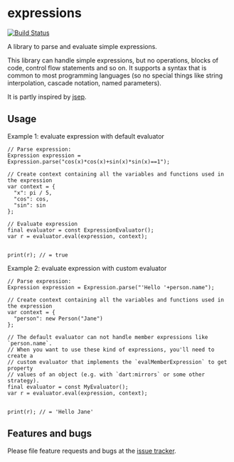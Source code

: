 # expressions

[![Build Status](https://travis-ci.org/appsup-dart/expressions.svg?branch=master)](https://travis-ci.org/appsup-dart/expressions)


A library to parse and evaluate simple expressions.

This library can handle simple expressions, but no operations, blocks of code, control flow statements and so on.
It supports a syntax that is common to most programming languages (so no special things like string interpolation, 
cascade notation, named parameters).

It is partly inspired by [jsep](http://jsep.from.so/).

## Usage

Example 1: evaluate expression with default evaluator

    // Parse expression:
    Expression expression = Expression.parse("cos(x)*cos(x)+sin(x)*sin(x)==1");

    // Create context containing all the variables and functions used in the expression
    var context = {
      "x": pi / 5,
      "cos": cos,
      "sin": sin
    };

    // Evaluate expression
    final evaluator = const ExpressionEvaluator();
    var r = evaluator.eval(expression, context);


    print(r); // = true



Example 2: evaluate expression with custom evaluator

    // Parse expression:
    Expression expression = Expression.parse("'Hello '+person.name");

    // Create context containing all the variables and functions used in the expression
    var context = {
      "person": new Person("Jane")
    };

    // The default evaluator can not handle member expressions like `person.name`.
    // When you want to use these kind of expressions, you'll need to create a
    // custom evaluator that implements the `evalMemberExpression` to get property
    // values of an object (e.g. with `dart:mirrors` or some other strategy).
    final evaluator = const MyEvaluator();
    var r = evaluator.eval(expression, context);


    print(r); // = 'Hello Jane'



## Features and bugs

Please file feature requests and bugs at the [issue tracker][tracker].

[tracker]: https://github.com/appsup-dart/expressions/issues

